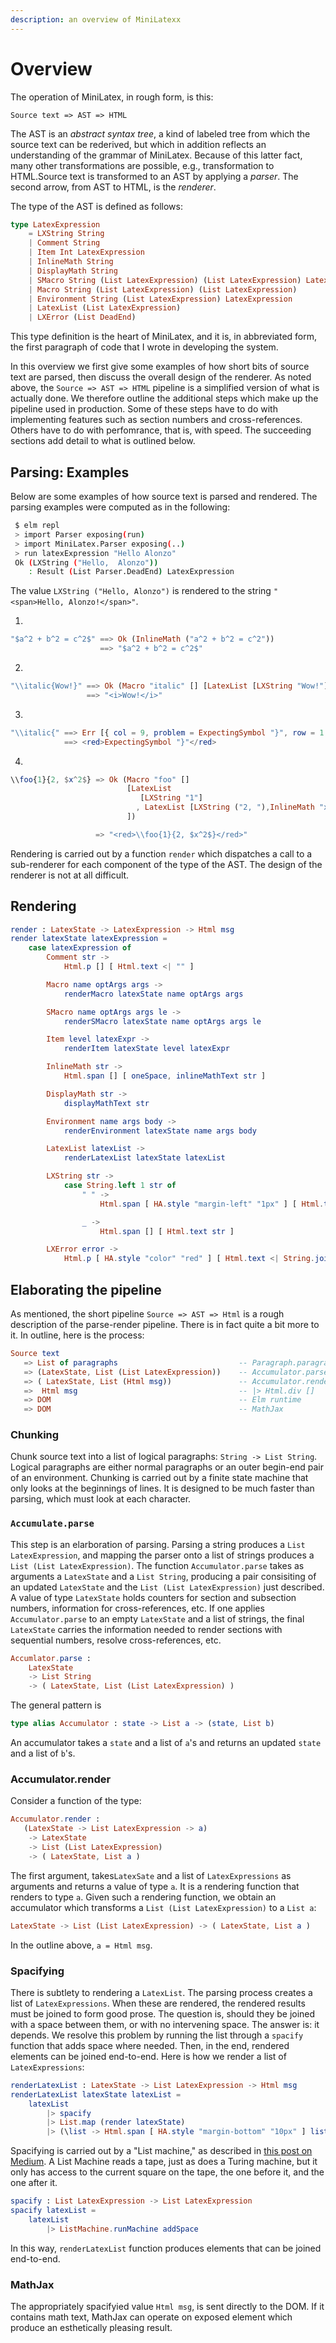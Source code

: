 ```yaml
---
description: an overview of MiniLatexx
---
```


# Overview

The operation of MiniLatex, in rough form, is this:

```
Source text => AST => HTML
```

The AST is an _abstract syntax tree_, a kind of labeled
tree from which the source text can be rederived, but which
in addition reflects an understanding of the grammar
of MiniLatex. Because of this latter fact, many other
transformations are possible, e.g., transformation to
HTML.Source text is transformed to an AST by
applying a _parser_. The second arrow, from AST to HTML,
is the _renderer_.

The type of the AST is defined as follows:

```elm
type LatexExpression
    = LXString String
    | Comment String
    | Item Int LatexExpression
    | InlineMath String
    | DisplayMath String
    | SMacro String (List LatexExpression) (List LatexExpression) LatexExpression
    | Macro String (List LatexExpression) (List LatexExpression)
    | Environment String (List LatexExpression) LatexExpression
    | LatexList (List LatexExpression)
    | LXError (List DeadEnd)
```

This type definition is the heart of MiniLatex,
and it is, in abbreviated form, the
first paragraph of code that I wrote
in developing the system.

In this overview we first give some examples of how short bits of
source text are parsed, then discuss the overall
design of the renderer. As noted above, the
`Source => AST => HTML` pipeline is a simplified
version of what is actually done. We therefore outline
the additional steps which make up the pipeline used
in production. Some of these steps have to do with
implementing features such as section numbers and
cross-references. Others have to do with perfomrance,
that is, with speed. The succeeding sections add detail
to what is outlined below.

## Parsing: Examples

Below are some examples of how source text is parsed and rendered.
The parsing examples were computed as in the following:

```bash
 $ elm repl
 > import Parser exposing(run)
 > import MiniLatex.Parser exposing(..)
 > run latexExpression "Hello Alonzo"
 Ok (LXString ("Hello,  Alonzo"))
    : Result (List Parser.DeadEnd) LatexExpression
```

The value `LXString ("Hello, Alonzo")` is rendered to
the string `"<span>Hello, Alonzo!</span>"`.

1.

```elm
"$a^2 + b^2 = c^2$" ==> Ok (InlineMath ("a^2 + b^2 = c^2"))
                    ==> "$a^2 + b^2 = c^2$"
```

2.

```elm
"\\italic{Wow!}" ==> Ok (Macro "italic" [] [LatexList [LXString "Wow!"]])
                 ==> "<i>Wow!</i>"
```

3.

```elm
"\\italic{" ==> Err [{ col = 9, problem = ExpectingSymbol "}", row = 1 }]
            ==> <red>ExpectingSymbol "}"</red>
```

4.

```elm
\\foo{1}{2, $x^2$} => Ok (Macro "foo" []
                          [LatexList
                             [LXString "1"]
                            , LatexList [LXString ("2, "),InlineMath "x^2"]
                          ])

                   => "<red>\\foo{1}{2, $x^2$}</red>"
```

Rendering is carried out by a function `render` which dispatches a call to
a sub-renderer for each component of the type of the AST. The design of the
renderer is not at all difficult.

## Rendering

```elm
render : LatexState -> LatexExpression -> Html msg
render latexState latexExpression =
    case latexExpression of
        Comment str ->
            Html.p [] [ Html.text <| "" ]

        Macro name optArgs args ->
            renderMacro latexState name optArgs args

        SMacro name optArgs args le ->
            renderSMacro latexState name optArgs args le

        Item level latexExpr ->
            renderItem latexState level latexExpr

        InlineMath str ->
            Html.span [] [ oneSpace, inlineMathText str ]

        DisplayMath str ->
            displayMathText str

        Environment name args body ->
            renderEnvironment latexState name args body

        LatexList latexList ->
            renderLatexList latexState latexList

        LXString str ->
            case String.left 1 str of
                " " ->
                    Html.span [ HA.style "margin-left" "1px" ] [ Html.text str ]

                _ ->
                    Html.span [] [ Html.text str ]

        LXError error ->
            Html.p [ HA.style "color" "red" ] [ Html.text <| String.join "\n---\n\n" (List.map errorReport error) ]
```

## <a name="elaborating"> Elaborating the pipeline

As mentioned, the short pipeline `Source => AST => Html` is a
rough description of the parse-render pipeline. There is in
fact quite a bit more to it. In outline, here is the process:

```elm
Source text
   => List of paragraphs                           -- Paragraph.paragraphify
   => (LatexState, List (List LatexExpression))    -- Accumulator.parse
   => ( LatexState, List (Html msg))               -- Accumulator.render
   =>  Html msg                                    -- |> Html.div []
   => DOM                                          -- Elm runtime
   => DOM                                          -- MathJax
```

### Chunking

Chunk source text into a list of logical paragraphs:
`String -> List String`. Logical paragraphs are either
normal paragraphs or an outer begin-end
pair of an environment. Chunking is carried out by
a finite state machine that only looks at the beginnings
of lines. It is designed to be much faster than parsing,
which must look at each character.

### `Accumulate.parse`

This step is an elarboration of parsing. Parsing
a string produces a `List LatexExpression`,
and mapping the parser onto a list of strings
produces a `List (List LatexExpression)`.
The function `Accumulator.parse` takes as
arguments a `LatexState` and a `List String`,
producing a pair consisiting of an updated
`LatexState` and the `List (List LatexExpression)`
just described. A value of type `LatexState` holds
counters for section and subsection numbers,
information for cross-references, etc. If one
applies `Accumulator.parse` to an empty `LatexState`
and a list of strings, the final `LatexState` carries
the information needed to render sections with
sequential numbers, resolve cross-references, etc.

```elm
Accumlator.parse :
    LatexState
    -> List String
    -> ( LatexState, List (List LatexExpression) )
```

The general pattern is

```elm
type alias Accumulator : state -> List a -> (state, List b)
```

An accumulator takes a `state` and a list of `a`'s and
returns an updated `state` and a list of `b`'s.

### Accumulator.render

Consider a function of the type:

```elm
Accumulator.render :
   (LatexState -> List LatexExpression -> a)
    -> LatexState
    -> List (List LatexExpression)
    -> ( LatexState, List a )
```

The first argument, takes`LatexSate` and a list of
`LatexExpressions` as arguments and returns a value
of type `a`. It is a rendering function that renders
to type `a`. Given such a rendering function, we obtain
an accumulator which transforms a `List (List LatexExpression)`
to a `List a`:

```elm
LatexState -> List (List LatexExpression) -> ( LatexState, List a )
```

In the outline above, `a = Html msg`.

### Spacifying

There is subtlety to rendering a `LatexList`. The parsing
process creates a list of `LatexExpressions`. When these
are rendered, the rendered results must be joined to form
good prose. The question is, should they be joined with
a space between them, or with no intervening space. The
answer is: it depends. We resolve this problem by running
the list through a `spacify` function that adds space
where needed. Then, in the end, rendered elements can
be joined end-to-end. Here is how we render a list
of `LatexExpressions`:

```elm
renderLatexList : LatexState -> List LatexExpression -> Html msg
renderLatexList latexState latexList =
    latexList
        |> spacify
        |> List.map (render latexState)
        |> (\list -> Html.span [ HA.style "margin-bottom" "10px" ] list)
```

Spacifying is carried out by
a "List machine," as described in
[this post on Medium](https://medium.com/me/stats/post/c07700bba13c).
A List Machine reads a tape, just as does a Turing machine,
but it only has access to the current square on the tape,
the one before it, and the one after it.

```elm
spacify : List LatexExpression -> List LatexExpression
spacify latexList =
    latexList
        |> ListMachine.runMachine addSpace
```

In this way, `renderLatexList` function produces elements that can be
joined end-to-end.

### MathJax

The appropriately spacifyied value `Html msg`,
is sent directly to the DOM. If it contains math text,
MathJax can operate on exposed element which produce an
esthetically pleasing result.
